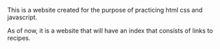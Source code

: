 This is a website created for the purpose of practicing html css and javascript. 

As of now, it is a website that will have an index that consists of links to recipes. 